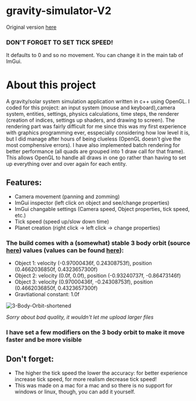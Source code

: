 # gravity-simulator-V2
Original version [here](https://github.com/BoogeyMan24/gravity-simulator-V1)
### DON'T FORGET TO SET TICK SPEED!
It defaults to 0 and so no movement. You can change it in the main tab of ImGui.

# About this project
A gravity/solar system simulation application written in c++ using OpenGL. I coded for this project: an input system (mouse and keyboard),camera system, entities, settings, physics calculations, time steps, the renderer (creation of indices, settings up shaders, and drawing to screen). The rendering part was fairly difficult for me since this was my first experience with graphics programming ever, esspecially considering how low level it is, but I did manage after hours of being clueless (OpenGL doesn't give the most comphensive errors). I have also implemented batch rendering for better performance (all quads are grouped into 1 draw call for that frame). This allows OpenGL to handle all draws in one go rather than having to set up everything over and over again for each entity.

## Features:
 - Camera movement (panning and zomming)
 - ImGui inspector (left click on object and see/change properties)
 - ImGui changable settings (Camera speed, Object properties, tick speed, etc.)
 - Tick speed (speed up/slow down time)
 - Planet creation (right click -> left click -> change properties)

### The build comes with a (somewhat) stable 3 body orbit (source [here](https://en.wikipedia.org/wiki/Three-body_problem)) values (values can be found [here](https://en.wikipedia.org/wiki/Three-body_problem#cite_note-13)):
 - Object 1: velocity (-0.97000436f, 0.24308753f), position (0.4662036850f, 0.4323657300f)
 - Object 2: velocity (0.0f, 0.0f), position (-0.93240737f, -0.86473146f)
 - Object 3: velocity (0.97000436f, -0.24308753f), position (0.4662036850f, 0.4323657300f)
 - Gravtiational constant: 1.0f

![3-Body-Orbit-shortened](https://github.com/BoogeyMan24/Solar-System-Simulator-V2/assets/76151726/1d923d22-c61f-4a0e-a74d-c6c918498c15)

*Sorry about bad quality, it wouldn't let me upload larger files*

### I have set a few modifiers on the 3 body orbit to make it move faster and be more visible

## Don't forget:
 - The higher the tick speed the lower the accuracy: for better experience increase tick speed, for more realism decrease tick speed!
 - This was made on a mac for a mac and so there is no support for windows or linux, though, you can add it yourself.
